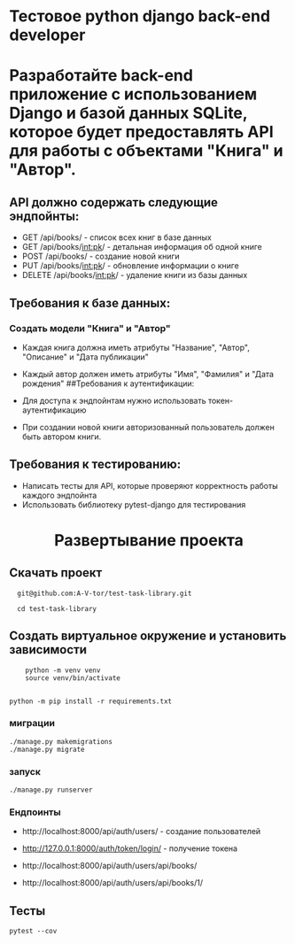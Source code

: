 # Тестовое python django back-end developer
# Разработайте back-end приложение с использованием Django и базой данных SQLite, которое будет предоставлять API для работы с объектами "Книга" и "Автор".

## API должно содержать следующие эндпойнты:

* GET /api/books/ - список всех книг в базе данных
* GET /api/books/<int:pk>/ - детальная информация об одной книге
* POST /api/books/ - создание новой книги
* PUT /api/books/<int:pk>/ - обновление информации о книге
* DELETE /api/books/<int:pk>/ - удаление книги из базы данных
## Требования к базе данных:

### Создать модели "Книга" и "Автор"
* Каждая книга должна иметь атрибуты "Название", "Автор", "Описание" и "Дата публикации"
* Каждый автор должен иметь атрибуты "Имя", "Фамилия" и "Дата рождения"
##Требования к аутентификации:

* Для доступа к эндпойнтам нужно использовать токен-аутентификацию
* При создании новой книги авторизованный пользователь должен быть автором книги.
## Требования к тестированию:

* Написать тесты для API, которые проверяют корректность работы каждого эндпойнта
* Использовать библиотеку pytest-django для тестирования

<h1 align="center">Развертывание проекта</h1>

<h2>Скачать проект</h2>

```
  git@github.com:A-V-tor/test-task-library.git
```

```
  cd test-task-library
```

<h2> Создать виртуальное окружение и установить зависимости</h2>

```
    python -m venv venv
    source venv/bin/activate
    
```

```
python -m pip install -r requirements.txt
```

### миграции
```
./manage.py makemigrations
./manage.py migrate
```

### запуск
```
./manage.py runserver
```

<h3>Ендпоинты</h3>

* http://localhost:8000/api/auth/users/  - создание пользователей

* http://127.0.0.1:8000/auth/token/login/  - получение токена

* http://localhost:8000/api/auth/users/api/books/

* http://localhost:8000/api/auth/users/api/books/1/

## Тесты

```
pytest --cov
```

